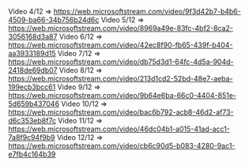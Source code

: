 Video 4/12 => https://web.microsoftstream.com/video/9f3d42b7-b4b6-4509-ba66-34b756b24d6c 
Video 5/12 => https://web.microsoftstream.com/video/8969a49e-83fc-4bf2-8ca2-3056168d3a87 
Video 6/12 => https://web.microsoftstream.com/video/42ec8f90-fb65-439f-b404-aa3933189d15 
Video 7/12 => https://web.microsoftstream.com/video/db75d3d1-64fc-4d5a-904d-2418de69db07 
Video 8/12 => https://web.microsoftstream.com/video/213d1cd2-52bd-48e7-aeba-199ecb3bcc61 
Video 9/12 => https://web.microsoftstream.com/video/9b64e6ba-66c0-4404-851e-5d659b437046 
Video 10/12 => https://web.microsoftstream.com/video/bac6b792-acb8-46d2-af73-d6c353eb8f7c 
Video 11/12 => https://web.microsoftstream.com/video/46dc04b1-a015-41ad-acc1-7a8f9c94f9b9
Video 12/12 => https://web.microsoftstream.com/video/cb6c90d5-b083-4280-9ac1-e7fb4c164b39 